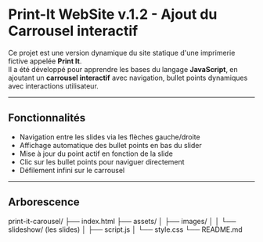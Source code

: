 # Print-It WebSite v.1.2 - Ajout du Carrousel interactif

Ce projet est une version dynamique du site statique d'une imprimerie fictive appelée **Print It**.  
Il a été développé pour apprendre les bases du langage **JavaScript**, en ajoutant un **carrousel interactif** avec navigation, bullet points dynamiques avec interactions utilisateur.

---

## Fonctionnalités

- Navigation entre les slides via les flèches gauche/droite
- Affichage automatique des bullet points en bas du slider
- Mise à jour du point actif en fonction de la slide
- Clic sur les bullet points pour naviguer directement
- Défilement infini sur le carrousel

---

## Arborescence

print-it-carousel/
├── index.html
├── assets/
│ ├── images/
│ │ └── slideshow/ (les slides)
│ ├── script.js
│ └── style.css
└── README.md
